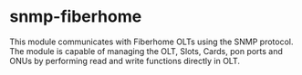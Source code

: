 # snmp-fiberhome
This module communicates with Fiberhome OLTs using the SNMP protocol. The module is capable of managing the OLT, Slots, Cards, pon ports and ONUs by performing read and write functions directly in OLT.
